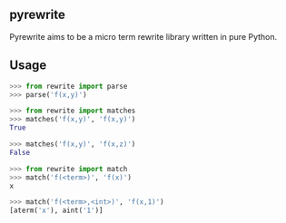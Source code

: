 pyrewrite
---------

Pyrewrite aims to be a micro term rewrite library written in pure Python.

Usage
-----

```python
>>> from rewrite import parse
>>> parse('f(x,y)')
```

```python
>>> from rewrite import matches
>>> matches('f(x,y)', 'f(x,y)')
True

>>> matches('f(x,y)', 'f(x,z)')
False
```

```python
>>> from rewrite import match
>>> match('f(<term>)', 'f(x)')
x

>>> match('f(<term>,<int>)', 'f(x,1)')
[aterm('x'), aint('1')]
```
